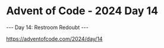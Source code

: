 # Advent of Code - 2024 Day 14

--- Day 14: Restroom Redoubt ---

https://adventofcode.com/2024/day/14
